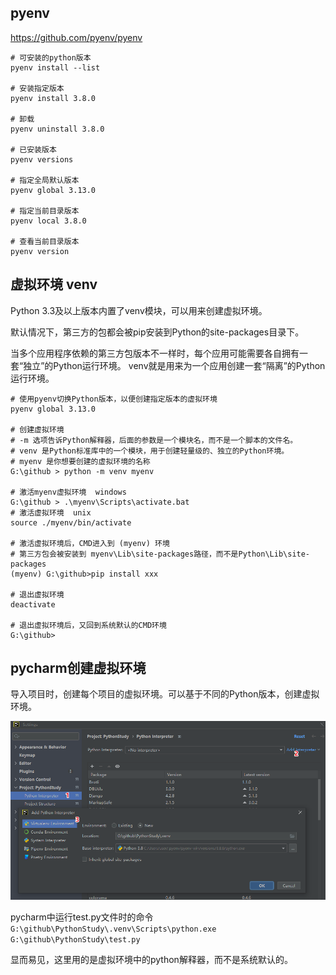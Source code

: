 ## pyenv

https://github.com/pyenv/pyenv

```shell
# 可安装的python版本
pyenv install --list

# 安装指定版本
pyenv install 3.8.0

# 卸载
pyenv uninstall 3.8.0

# 已安装版本
pyenv versions

# 指定全局默认版本
pyenv global 3.13.0

# 指定当前目录版本
pyenv local 3.8.0

# 查看当前目录版本
pyenv version
```

## 虚拟环境 venv
Python 3.3及以上版本内置了venv模块，可以用来创建虚拟环境。

默认情况下，第三方的包都会被pip安装到Python的site-packages目录下。

当多个应用程序依赖的第三方包版本不一样时，每个应用可能需要各自拥有一套“独立”的Python运行环境。
venv就是用来为一个应用创建一套“隔离”的Python运行环境。

```shell
# 使用pyenv切换Python版本，以便创建指定版本的虚拟环境
pyenv global 3.13.0

# 创建虚拟环境
# -m 选项告诉Python解释器，后面的参数是一个模块名，而不是一个脚本的文件名。
# venv 是Python标准库中的一个模块，用于创建轻量级的、独立的Python环境。
# myenv 是你想要创建的虚拟环境的名称
G:\github > python -m venv myenv

# 激活myenv虚拟环境  windows
G:\github > .\myenv\Scripts\activate.bat
# 激活虚拟环境  unix
source ./myenv/bin/activate

# 激活虚拟环境后，CMD进入到 (myenv) 环境
# 第三方包会被安装到 myenv\Lib\site-packages路径，而不是Python\Lib\site-packages
(myenv) G:\github>pip install xxx

# 退出虚拟环境
deactivate

# 退出虚拟环境后，又回到系统默认的CMD环境
G:\github> 
```

## pycharm创建虚拟环境
导入项目时，创建每个项目的虚拟环境。可以基于不同的Python版本，创建虚拟环境。

![](https://raw.githubusercontent.com/Log4chen/PicGo/master/pycharm%20create%20venv.png)


pycharm中运行test.py文件时的命令 
`G:\github\PythonStudy\.venv\Scripts\python.exe G:\github\PythonStudy\test.py`

显而易见，这里用的是虚拟环境中的python解释器，而不是系统默认的。
